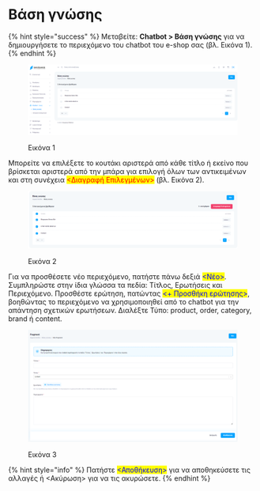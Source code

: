 # Βάση γνώσης

{% hint style="success" %}
Μεταβείτε: **Chatbot > Βάση γνώσης** για να δημιουργήσετε το περιεχόμενο του chatbot του e-shop σας (βλ. Εικόνα 1).&#x20;
{% endhint %}

<figure><img src="../.gitbook/assets/ScreenHunter 1064.png" alt=""><figcaption><p>Εικόνα 1</p></figcaption></figure>

Μπορείτε να επιλέξετε το κουτάκι αριστερά από κάθε τίτλο ή εκείνο που βρίσκεται αριστερά από την μπάρα για επιλογή όλων των αντικειμένων και στη συνέχεια <mark style="color:red;"><Διαγραφή Επιλεγμένων></mark> (βλ. Εικόνα 2).&#x20;

<figure><img src="../.gitbook/assets/ScreenHunter 1065.png" alt=""><figcaption><p>Εικόνα 2</p></figcaption></figure>

Για να προσθέσετε νέο περιεχόμενο, πατήστε πάνω δεξιά <mark style="color:blue;"><Νέο></mark>. Συμπληρώστε στην ίδια γλώσσα τα πεδία: Τίτλος, Ερωτήσεις και Περιεχόμενο. Προσθέστε ερώτηση, πατώντας <mark style="color:blue;"><+ Προσθήκη ερώτησης></mark>, βοηθώντας το περιεχόμενο να χρησιμοποιηθεί από το chatbot για την απάντηση σχετικών ερωτήσεων. Διαλέξτε Τύπο: product, order, category, brand ή content.&#x20;

<figure><img src="../.gitbook/assets/ScreenHunter 1066.png" alt=""><figcaption><p>Εικόνα 3</p></figcaption></figure>

{% hint style="info" %}
Πατήστε <mark style="color:blue;"><Αποθήκευση></mark> για να αποθηκεύσετε τις αλλαγές ή <Ακύρωση> για να τις ακυρώσετε.
{% endhint %}

